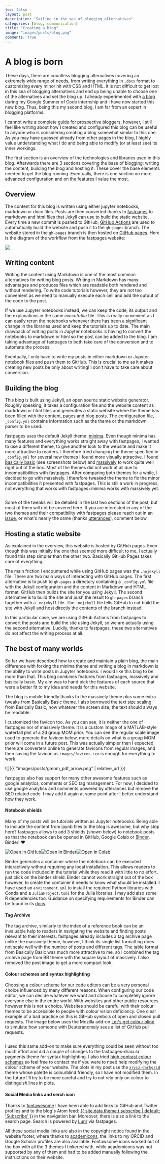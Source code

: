 ```yaml
---
toc: false
layout: post
description: "Sailing in the sea of blogging alternatives"
categories: [blog, communication]
title: "Creating a blog"
image: "images/posts/blog.png"
comments: true
---
```

# A blog is born

These days, there are countless blogging alternatives covering an
extremely wide range of needs, from writing everything in `.docx` format to
customizing every minor nit with CSS and HTML. It is not difficult to get lost
in this sea of blogging alternatives and end up being unable to choose one of
the alternatives and set the blog up. I already experimented with
[a blog](https://oriolabril.github.io/gsoc2019_blog/) during my Google Summer
of Code internship and I have now started this new blog. Thus, being this my
second blog, I am far from an expert in blogging platforms.

I cannot write a complete guide for prospective bloggers, however, I still feel like
writing about how I created and configured this blog can be useful to anyone
who is considering creating a blog somewhat similar to this one. As you
may have guessed already from other pages in the blog, I highly value understanding
what I do and being able to modify (or at least see) its inner workings.

The first section is an overview of the technologies and libraries used in this blog.
Afterwards there are 3 sections covering the base of blogging: writing the content,
building the blog and hosting it. These cover the base elements needed to get
the blog running. Eventually, there is one section on more advanced configuration
and on the features I value the most.

## Overview
The content for this blog is written using either jupyter notebooks, markdown
or docx files. Posts are then converted thanks to
[fastpages](https://fastpages.fast.ai/) to markdown and html files that
[Jekyll](https://jekyllrb.com/) can use to build the static website. Every
time a new commit is pushed to GitHub,
[GitHub Actions](https://github.com/features/actions) are used to
automatically build the website and push it to the `gh-pages` branch. The
website stored in the `gh-pages` branch is then hosted on
[GitHub pages](https://pages.github.com/). Here is the diagram of the workflow
from the fastpages website:

![](https://fastpages.fast.ai/images/diagram.png)

## Writing content
Writing the content using Markdown is one of the most common alternatives for
writing blog posts. Writing in Markdown has many advantages and produces files
which are readable both rendered and without rendering. To write code tutorials
however, they are not too convenient as we need to manually execute each
cell and add the output of the code to the post.

If we use Jupyter notebooks instead, we can keep the code, its output and the
explanations in the same _executable_ file. This is really convenient as I can
easily rerun the notebooks whenever there has been a significant change in the
libraries used and keep the tutorials up to date. The main drawback of writing
posts in Jupyter notebooks is having to convert the notebooks to markdown or
html so the post can be added to the blog. I am taking advantage of
fastpages to both take care of the conversion and to automate the process.

Eventually, I only have to write my posts in either markdown or Jupyter
notebook files and push them to GitHub. This is crucial to me as it
makes creating new posts be only about writing! I don't have to take care
about conversion.

## Building the blog
This blog is built using Jekyll, an open source static website generator.
Roughly speaking, it takes a configuration file and the website content as markdown
or html files and generates a static website where the theme has been filled
with the content, pages and blog posts. The configuration file,
`_config.yml` contains information such as the theme or the markdown parser
to be used.

fastpages uses the default Jekyll theme: [minima](https://github.com/jekyll/minima).
Even though minima has many features and everything works straight away with
fastpages, I wanted to use a different theme, to give another look to the
website and make it more attractive to readers.
I therefore tried changing the theme specified in `_config.yml`
for several new themes I found more visually attractive. I
found [basically basic](https://mmistakes.github.io/jekyll-theme-basically-basic/)
(see screenshots below) and
[massively](https://iwiedenm.github.io/jekyll-theme-massively/) to work
quite well right out of the box. Most of the themes did not work at all due to
incompatibilities with fastpages. After comparing both themes for a while, I
decided to go with massively. I therefore tweaked the theme to fix the minor
incompatibilities it presented with fastpages. This is still a work in
progress, not everything that works with fastpages+minima works with massively
yet.

<div class="box alt"><div class="row 50% uniform">
  <div class="6u"><span class="image fit"><img src="{{ "images/posts/bb_home.png" | absolute_url }}" alt="" /></span></div>
  <div class="6u$"><span class="image fit"><img src="{{ "images/posts/bb_posts.png" | absolute_url }}" alt="" /></span></div>
</div></div>

Some of the tweaks will be detailed in the last two sections of the post, but
most of them will not be covered here. If you are interested in any of the two themes
and their compatibility with fastpages please reach out in an
[issue](https://github.com/OriolAbril/oriol_unraveled/issues), or what's
nearly the same (thanks [utterances](https://utteranc.es/)), comment below.

## Hosting a static website
As explained in the overview, this website is hosted by GitHub pages. Even
though this was initially the one that seemed more difficult to me, I actually
found this step simpler than the other two. Basically GitHub Pages takes care
of everything.

The main friction I encountered while using GitHub pages was the `.nojekyll`
file. There are two main ways of interacting with GitHub pages. The first
alternative is to push to `gh-pages` a directory containing a `_config.yml`
file with the Jekyll configuration and the content in Markdown and HTML
format. GitHub then builds the site for you using Jekyll. The second
alternative is to build the site and push the result to `gh-pages` branch
together with a `.nojekyll` file. The `.nojekyll` file tells GitHub to not
build the site with Jekyll and host directly the contents of the branch
instead.

In this particular case, we are using GitHub Actions from fastpages to convert
the posts and build the site using Jekyll, so we are actually using the second
alternative. Luckily, thanks to fastpages, these two alternatives do not affect
the writing process at all.

## The best of many worlds
So far we have described how to create and maintain a plain blog, the main
difference with forking the minima theme and writing a blog in markdown is
the ability to write posts in Jupyter notebooks. I would like this blog to be
more than that. This blog combines features from fastpages, massively and
basically basic. My aim was to hand pick the features of each source that
were a better fit to my idea and needs for this website.

The blog is mobile friendly thanks to the massively theme plus some extra
tweaks from Basically Basic theme. I also borrowed the text size scaling from
Basically Basic, now whatever the screen size, the text should always be
readable.

I customized the favicon too. As you can see, it is neither the one of
fastpages nor of massively theme. It is a custom image of a MATLAB-style
waterfall plot of a 2d group MOM prior. You can see the regular scale image
used to generate the favicon below, more details on what is a group MOM prior
will come in a future post. This was actually simpler than I
expected, there are converters online to generate favicons from regular
images, and then saving the favicon as `images/favicon.ico` is enough for
everything to work.

![]({{ "images/posts/gmom_pdf_arrow.png" | relative_url }})

fastpages also has support for many other awesome features such as
google analytics, comments or SEO tag management. For
now, I decided to use google analytics and comments powered by utterances
but remove the SEO related code. I may add it again at some point after I
better understand how they work.

#### Notebook shields
Many of my posts will be tutorials written as Jupyter notebooks. Being able to
include the content from ipynb files to the blog is awesome, but why stop
here? fastpages allows to add 3 shields (shown below) to notebook posts so
that the notebook can be opened in GitHub, Google Colab or
[Binder](https://mybinder.org/). Binder! :heart:

<div class="nb-badges" style="display: flex; justify-content: flex-start">
  <div class="px-2"><img class="notebook-badge-image" src="{{ "assets/badges/github.svg" | relative_url }}" alt="Open In GitHub"/></div>
  <div class="px-2"><img class="notebook-badge-image" src="{{ "assets/badges/binder.svg" | relative_url }}" alt="Open In Binder"/></div>
  <div class="px-2"><img class="notebook-badge-image" src="{{ "assets/badges/colab.svg" | relative_url }}" alt="Open In Colab"/></div>
</div>

Binder generates a container where the notebook can be executed interactively
without requiring any local installation. This allows readers to run the code
included in the tutorial while they read it with little to no effort, just
click on the binder shield. Binder cannot work straight out of the box
however, to create the container it needs to know what should be installed. I
have used an `environment.yml` to install the required Python libraries with
Conda and a `JuliaProject.toml` for the Julia libraries. I may add also some R
dependencies too. Guidance on
specifying requirements for Binder can be found in its
[docs](https://mybinder.readthedocs.io/en/latest/using.html).

#### Tag Archive
The tag archive, similarly to the index of a reference book can be an
invaluable help to readers in navigating the website and finding posts
relevant to their interests. fastpages already includes a tag archive page
unlike the massively theme, however, I think its single list formatting does
not scale well with the number of posts and different tags. The table format
from Basically Basic was much more attractive to me, so I combined the tag
archive page from BB theme with the square layout of massively. I also removed
the post image to get a more compact look.

#### Colour schemes and syntax highlighting
Choosing a colour scheme for our code editors can be a very personal choice
influenced by many different reasons. When configuring our code editor, we can
decide whatever we want and choose to completely ignore everyone
else in the entire world. With websites and other public resources however
this is not a choice. Websites should be careful with their colour themes to be
accessible to people with colour vision deficiency. One clear example of a bad
practice on this is GitHub symbols of open and closed pull requests. The image
below uses the Mozilla add-on [Let's get
colour blind](https://addons.mozilla.org/en-US/firefox/addon/let-s-get-color-blind/).
to simulate how someone with Deuteranomaly sees a list of GitHub pull
requests.

<div class="box alt"><div class="row 50% uniform">
  <div class="6u"><span class="image fit"><img src="{{ "images/posts/pr_normal.png" | absolute_url }}" alt="" /></span></div>
  <div class="6u$"><span class="image fit"><img src="{{ "images/posts/pr_deuteranomaly.png" | absolute_url }}" alt="" /></span></div>
</div></div>

I used this same add-on to make sure everything could be seen without too much
effort and did a couple of changes to the fastpages-dracula pygments theme for
syntax highlighting. I also tried [high contrast colour schemes](https://github.com/mpchadwick/pygments-high-contrast-stylesheets)
so feel free to contact me if you were to need help modifying the colour scheme
of your website. The plots in my post use the
[`arviz-darkgrid`](https://github.com/arviz-devs/arviz/blob/master/arviz/plots/styles/arviz-darkgrid.mplstyle)
theme whose palette is colourblind friendly, so I have not modified them. In
the future I'll try to be more careful and try to not rely only on colour to
distinguish lines in plots.

#### Social Media links and serch icon
Thanks to [fontawesome](https://fontawesome.com/) I have been able to add links
to GitHub and Twitter profiles and to the blog's Atom feed: <a href="{{ site.feed.path | default: 'feed.xml' | relative_url }}" title="Atom Feed" class="icon fa-rss">
<span class="label">{{ site.data.theme.t.subscribe | default: 'Subscribe' }}</span></a>
in the navigation bar. Moreover, there is also a link to the search page.
Search is powered by [Lunr](https://lunrjs.com/) via fastpages.

All these social media links are also in the copyright notice found in the
website footer, where thanks to [academicons](https://jpswalsh.github.io/academicons/),
the links to my ORCID and Google Scholar profiles are also available.
Fontawsome icons worked out of the box with all the 3 themes I tinkered with,
while academicons was not supported by any of them and had to be added
manually following the instructions on their website.
